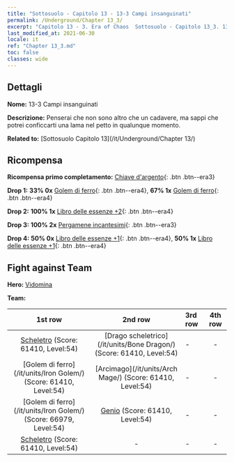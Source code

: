 ```yaml
---
title: "Sottosuolo - Capitolo 13 - 13-3 Campi insanguinati"
permalink: /Underground/Chapter 13_3/
excerpt: "Capitolo 13 - 3. Era of Chaos  Sottosuolo - Capitolo 13_3. 13-3 Campi insanguinati"
last_modified_at: 2021-06-30
locale: it
ref: "Chapter 13_3.md"
toc: false
classes: wide
---
```


## Dettagli

 **Nome:** 13-3 Campi insanguinati

 **Descrizione:** Penserai che non sono altro che un cadavere, ma sappi che potrei conficcarti una lama nel petto in qualunque momento.

 **Related to:** [Sottosuolo Capitolo 13](/it/Underground/Chapter 13/)

## Ricompensa

 **Ricompensa primo completamento:** [Chiave d'argento](/ItemsIT/con_693/){: .btn .btn--era3}

 **Drop 1:** **33% 0x** [Golem di ferro](/ItemsIT/unt_237/){: .btn .btn--era4}, **67% 1x** [Golem di ferro](/ItemsIT/unt_237/){: .btn .btn--era4}

 **Drop 2:** **100% 1x** [Libro delle essenze +2](/ItemsIT/mat_53/){: .btn .btn--era4}

 **Drop 3:** **100% 2x** [Pergamene incantesimi](/ItemsIT/con_694/){: .btn .btn--era3}

 **Drop 4:** **50% 0x** [Libro delle essenze +1](/ItemsIT/mat_46/){: .btn .btn--era4}, **50% 1x** [Libro delle essenze +1](/ItemsIT/mat_46/){: .btn .btn--era4}


## Fight against Team
 **Hero:** [Vidomina](/it/heroes/Vidomina/)

 **Team:**


  | 1st row | 2nd row | 3rd row | 4th row |
  |:----:|:----:|:----|:----:|
  | [Scheletro](/it/units/Skeleton/) (Score: 61410, Level:54)  | [Drago scheletrico](/it/units/Bone Dragon/) (Score: 61410, Level:54)  | - | - |
  | [Golem di ferro](/it/units/Iron Golem/) (Score: 61410, Level:54)  | [Arcimago](/it/units/Arch Mage/) (Score: 61410, Level:54)  | - | - |
  | [Golem di ferro](/it/units/Iron Golem/) (Score: 66979, Level:54)  | [Genio](/it/units/Genie/) (Score: 61410, Level:54)  | - | - |
  | [Scheletro](/it/units/Skeleton/) (Score: 61410, Level:54)  | - | - | - |


